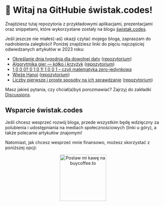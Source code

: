 # 👋 Witaj na GitHubie świstak.codes!

Znajdziesz tutaj repozytoria z przykładowymi aplikacjami, prezentacjami oraz snippetami, które wykorzystane zostały na blogu [świstak.codes](https://swistak.codes). 

Jeśli jeszcze nie miałeś(-aś) okazji czytać mojego bloga, zapraszam do nadrobienia zaległości! Poniżej znajdziesz linki do pięciu najczęściej odwiedzanych artykułów w 2023 roku:

- [Określanie dnia tygodnia dla dowolnej daty](https://swistak.codes/post/okreslanie-dnia-tygodnia-dla-dowolnej-daty/) ([repozytorium](https://github.com/swistak-codes/weekday-algorithms))
- [Algorytmika gier — kółko i krzyżyk](https://swistak.codes/post/algorytmika-gier-kolko-i-krzyzyk/) ([repozytorium](https://github.com/swistak-codes/tic-tac-toe))
- [1 0 0 0? 0 1 0 1! 1 0 0 1 – czyli matematyka zero-jedynkowa](https://swistak.codes/post/matematyka-zero-jedynkowa/)
- [Wieże Hanoi](https://swistak.codes/post/wieze-hanoi/) ([repozytorium](https://github.com/swistak-codes/towers-of-hanoi))
- [Liczby pierwsze i proste sposoby na ich sprawdzanie](https://swistak.codes/post/liczby-pierwsze-i-proste-sposoby-na-ich-sprawdzanie/) ([repozytorium](https://github.com/swistak-codes/prime-numbers))

Masz jakieś pytania, czy chciał(a)byś porozmawiać? Zajrzyj do zakładki [Discussions](https://github.com/orgs/swistak-codes/discussions).

## Wsparcie świstak.codes

Jeśli chcesz wesprzeć rozwój bloga, przede wszystkim będę wdzięczny za polubienia i udostępniania na mediach społecznościowych (linki u góry), a także polecanie artykułów znajomym! 

Natomiast, jak chcesz wesprzeć mnie finansowo, możesz skorzystać z poniższej opcji:

<p align="center"><a href="https://buycoffee.to/swistak" target="_blank"><img src="https://buycoffee.to/btn/buycoffeeto-btn-primary.svg" style="width: 150px" alt="Postaw mi kawę na buycoffee.to"></a></p>
